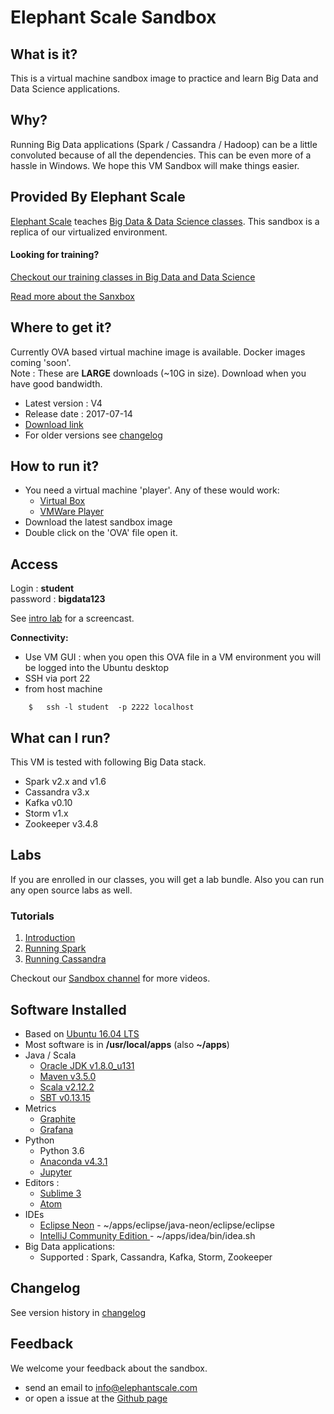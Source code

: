 # Elephant Scale Sandbox

## What is it?
This is a virtual machine sandbox image to practice and learn Big Data and Data Science applications.

## Why?
Running Big Data applications (Spark / Cassandra / Hadoop) can be a little convoluted because of all the dependencies.  This can be even more of a  hassle in Windows.  We hope this VM Sandbox will make things easier.

## Provided By Elephant Scale

[Elephant Scale](http://elephantscale.com) teaches [Big Data & Data Science classes](http://elephantscale.com/training/).   This sandbox is a replica of our virtualized environment.  

#### Looking for training?
[Checkout our training classes in Big Data and Data Science](http://elephantscale.com/training/)

[Read more about the Sanxbox](http://elephantscale.com/sandbox/)


## Where to get it?
Currently OVA based virtual machine image is available.  Docker images coming 'soon'.  
Note : These are **LARGE** downloads (~10G in size).  Download when you have good bandwidth.

- Latest version : V4
- Release date : 2017-07-14
- [Download link](https://s3.amazonaws.com/elephantscale-public/sandbox/ES_Sandbox_V4.ova)
- For older versions see [changelog](changelog.md)

## How to run it?
- You need a virtual machine 'player'.  Any of these would work:
  - [Virtual Box](https://www.virtualbox.org/wiki/VirtualBox)
  - [VMWare Player](http://www.vmware.com/products/player/playerpro-evaluation.html)
- Download the latest sandbox image
- Double click on the 'OVA' file open it.

## Access
Login : **student**  
password : **bigdata123**  

See [intro lab](labs/intro.md) for a screencast.

**Connectivity:**
- Use VM GUI : when you open this OVA file in a VM environment you will be logged into the Ubuntu desktop
- SSH via port 22
- from host machine
```
    $   ssh -l student  -p 2222 localhost
```

## What can I run?
This VM is tested with following Big Data stack.
- Spark v2.x and v1.6
- Cassandra v3.x
- Kafka v0.10
- Storm v1.x
- Zookeeper v3.4.8


## Labs
If you are enrolled in our classes, you will get a lab bundle. Also you can run any open source labs as well.

### Tutorials
1. [Introduction](tutorials/intro.md)
2. [Running Spark](tutorials/running-spark.md)
3. [Running Cassandra](tutorials/running-cassandra.md)

Checkout our [Sandbox channel](https://vimeo.com/channels/1237347) for more videos.

## Software Installed
- Based on [Ubuntu 16.04 LTS](http://ubuntu.org)
- Most software is in **/usr/local/apps**  (also **~/apps**)
- Java / Scala
    - [Oracle JDK v1.8.0_u131](http://www.oracle.com/technetwork/java/javase/downloads/index-jsp-138363.html)
    - [Maven v3.5.0](https://maven.apache.org/)
    - [Scala v2.12.2](http://scala-lang.org/)
    - [SBT v0.13.15](http://www.scala-sbt.org/)
- Metrics
    - [Graphite](https://graphiteapp.org/)
    - [Grafana](https://grafana.com/)
- Python
    - Python 3.6
    - [Anaconda v4.3.1](https://www.continuum.io/anaconda-overview)
    - [Jupyter](http://jupyter.org/)
- Editors :
    - [Sublime 3](https://www.sublimetext.com/)
    - [Atom](https://atom.io/)
- IDEs
    - [Eclipse Neon](https://eclipse.org/)  - ~/apps/eclipse/java-neon/eclipse/eclipse
    - [IntelliJ Community Edition ](https://www.jetbrains.com/idea/) - ~/apps/idea/bin/idea.sh
- Big Data applications:  
    - Supported : Spark, Cassandra, Kafka, Storm, Zookeeper



## Changelog
See version history in [changelog](changelog.md)

## Feedback
We welcome your feedback about the sandbox.
- send an email to info@elephantscale.com
- or open a issue at the [Github page](https://github.com/elephantscale/sandbox)
